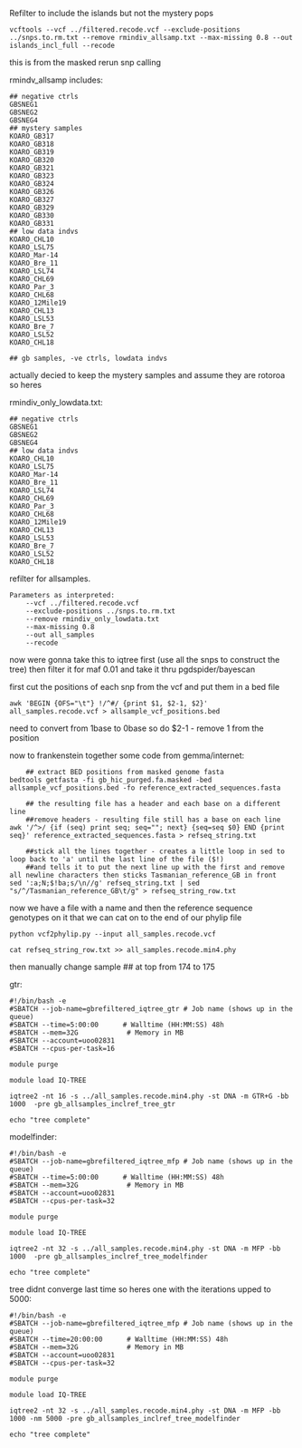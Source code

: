 Refilter to include the islands but not the mystery pops 

```
vcftools --vcf ../filtered.recode.vcf --exclude-positions ../snps.to.rm.txt --remove rmindiv_allsamp.txt --max-missing 0.8 --out islands_incl_full --recode
```
this is from the masked rerun snp calling 

rmindv_allsamp includes:
```
## negative ctrls
GBSNEG1
GBSNEG2
GBSNEG4
## mystery samples
KOARO_GB317
KOARO_GB318
KOARO_GB319
KOARO_GB320
KOARO_GB321
KOARO_GB323
KOARO_GB324
KOARO_GB326
KOARO_GB327
KOARO_GB329
KOARO_GB330
KOARO_GB331
## low data indvs
KOARO_CHL10
KOARO_LSL75
KOARO_Mar-14
KOARO_Bre_11
KOARO_LSL74
KOARO_CHL69
KOARO_Par_3
KOARO_CHL68
KOARO_12Mile19
KOARO_CHL13
KOARO_LSL53
KOARO_Bre_7
KOARO_LSL52
KOARO_CHL18

## gb samples, -ve ctrls, lowdata indvs
```

actually decied to keep the mystery samples and assume they are rotoroa so heres

rmindiv_only_lowdata.txt:
```
## negative ctrls
GBSNEG1
GBSNEG2
GBSNEG4
## low data indvs
KOARO_CHL10
KOARO_LSL75
KOARO_Mar-14
KOARO_Bre_11
KOARO_LSL74
KOARO_CHL69
KOARO_Par_3
KOARO_CHL68
KOARO_12Mile19
KOARO_CHL13
KOARO_LSL53
KOARO_Bre_7
KOARO_LSL52
KOARO_CHL18
```
refilter for allsamples.
```
Parameters as interpreted:
	--vcf ../filtered.recode.vcf
	--exclude-positions ../snps.to.rm.txt
	--remove rmindiv_only_lowdata.txt
	--max-missing 0.8
	--out all_samples
	--recode
```
now were gonna take this to iqtree first (use all the snps to construct the tree)  then filter it for maf 0.01 and take it thru pgdspider/bayescan

first cut the positions of each snp from the vcf and put them in a bed file
```
awk 'BEGIN {OFS="\t"} !/^#/ {print $1, $2-1, $2}' all_samples.recode.vcf > allsample_vcf_positions.bed
```
need to convert from 1base to 0base so do $2-1 - remove 1 from the position

now to frankenstein together some code from gemma/internet:

```
	## extract BED positions from masked genome fasta
bedtools getfasta -fi gb_hic_purged.fa.masked -bed allsample_vcf_positions.bed -fo reference_extracted_sequences.fasta

	## the resulting file has a header and each base on a different line
	##remove headers - resulting file still has a base on each line
awk '/^>/ {if (seq) print seq; seq=""; next} {seq=seq $0} END {print seq}' reference_extracted_sequences.fasta > refseq_string.txt

	##stick all the lines together - creates a little loop in sed to loop back to 'a' until the last line of the file ($!)
	##and tells it to put the next line up with the first and remove all newline characters then sticks Tasmanian_reference_GB in front 
sed ':a;N;$!ba;s/\n//g' refseq_string.txt | sed "s/^/Tasmanian_reference_GB\t/g" > refseq_string_row.txt
```
now we have a file with a name and then the reference sequence genotypes on it that we can cat on to the end of our phylip file
```
python vcf2phylip.py --input all_samples.recode.vcf

cat refseq_string_row.txt >> all_samples.recode.min4.phy
```
then manually change sample ## at top from 174 to 175

gtr:
```
#!/bin/bash -e
#SBATCH --job-name=gbrefiltered_iqtree_gtr # Job name (shows up in the queue)
#SBATCH --time=5:00:00      # Walltime (HH:MM:SS) 48h
#SBATCH --mem=32G            # Memory in MB
#SBATCH --account=uoo02831
#SBATCH --cpus-per-task=16

module purge

module load IQ-TREE

iqtree2 -nt 16 -s ../all_samples.recode.min4.phy -st DNA -m GTR+G -bb 1000  -pre gb_allsamples_inclref_tree_gtr

echo "tree complete"
```
modelfinder:
```
#!/bin/bash -e
#SBATCH --job-name=gbrefiltered_iqtree_mfp # Job name (shows up in the queue)
#SBATCH --time=5:00:00      # Walltime (HH:MM:SS) 48h
#SBATCH --mem=32G            # Memory in MB
#SBATCH --account=uoo02831
#SBATCH --cpus-per-task=32

module purge

module load IQ-TREE

iqtree2 -nt 32 -s ../all_samples.recode.min4.phy -st DNA -m MFP -bb 1000  -pre gb_allsamples_inclref_tree_modelfinder

echo "tree complete"
```

tree didnt converge last time so heres one with the iterations upped to 5000:
```
#!/bin/bash -e
#SBATCH --job-name=gbrefiltered_iqtree_mfp # Job name (shows up in the queue)
#SBATCH --time=20:00:00      # Walltime (HH:MM:SS) 48h
#SBATCH --mem=32G            # Memory in MB
#SBATCH --account=uoo02831
#SBATCH --cpus-per-task=32

module purge

module load IQ-TREE

iqtree2 -nt 32 -s ../all_samples.recode.min4.phy -st DNA -m MFP -bb 1000 -nm 5000 -pre gb_allsamples_inclref_tree_modelfinder

echo "tree complete"
```
